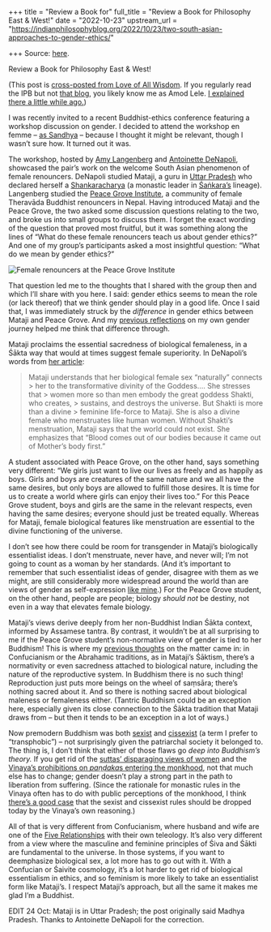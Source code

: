 +++
title = "Review a Book for"
full_title = "Review a Book for Philosophy East & West!"
date = "2022-10-23"
upstream_url = "https://indianphilosophyblog.org/2022/10/23/two-south-asian-approaches-to-gender-ethics/"

+++
Source: [here](https://indianphilosophyblog.org/2022/10/23/two-south-asian-approaches-to-gender-ethics/).

Review a Book for Philosophy East & West!

(This post is [cross-posted from Love of All Wisdom](https://loveofallwisdom.com/blog/2022/10/two-south-asian-approaches-to-gender-ethics). If you regularly read the IPB but not [that blog](http://loveofallwisdom.com/), you likely know me as Amod Lele. [I explained there a little while ago.](https://loveofallwisdom.com/blog/2021/08/in-which-i-come-out/))

I was recently invited to a recent Buddhist-ethics conference featuring a workshop discussion on gender. I decided to attend the workshop en femme – [as Sandhya](https://loveofallwisdom.com/blog/2021/08/in-which-i-come-out/) – because I thought it might be relevant, though I wasn’t sure how. It turned out it was.

The workshop, hosted by [Amy Langenberg](https://www.eckerd.edu/religious-studies/faculty/langenberg/) and [Antoinette DeNapoli](https://addran.tcu.edu/view/antoinette-denapoli), showcased the pair’s work on the welcome South Asian phenomenon of female renouncers. DeNapoli studied Mataji, a guru in [Uttar Pradesh](https://en.wikipedia.org/wiki/Uttar_Pradesh) who declared herself a [Shankaracharya](https://en.wikipedia.org/wiki/Shankaracharya) (a monastic leader in [Śaṅkara’s](https://plato.stanford.edu/entries/shankara/) lineage). Langenberg studied the [Peace Grove Institute](http://servelumbini.org/peace-grove-nunnery/), a community of female Theravāda Buddhist renouncers in Nepal. Having introduced Mataji and the Peace Grove, the two asked some discussion questions relating to the two, and broke us into small groups to discuss them. I forget the exact wording of the question that proved most fruitful, but it was something along the lines of “What do these female renouncers teach us about gender ethics?” And one of my group’s participants asked a most insightful question: “What do we mean by gender ethics?”

![Female renouncers at the Peace Grove Institute](https://loveofallwisdom.com/wp-content/uploads/2022/10/peace-grove-1024x472.jpg)

That question led me to the thoughts that I shared with the group then and which I’ll share with you here. I said: gender ethics seems to mean the role (or lack thereof) that we think gender should play in a good life. Once I said that, I was immediately struck by the *difference* in gender ethics between Mataji and Peace Grove. And my [previous reflections](https://loveofallwisdom.com/blog/2021/09/on-traditional-wisdom-and-qualitative-individualism/) on my own gender journey helped me think that difference through.

Mataji proclaims the essential sacredness of biological femaleness, in a Śākta way that would at times suggest female superiority. In DeNapoli’s words from [her article](https://ixtheo.de/Record/1741959055):

> Mataji understands that her biological female sex “naturally” connects > her to the transformative divinity of the Goddess…. She stresses that > women more so than men embody the great goddess Shakti, who creates, > sustains, and destroys the universe. But Shakti is more than a divine > feminine life-force to Mataji. She is also a divine female who menstruates like human women. Without Shakti’s menstruation, Mataji says that the world could not exist. She emphasizes that “Blood comes out of our bodies because it came out of Mother’s body first.”

A student associated with Peace Grove, on the other hand, says something very different: “We girls just want to live our lives as freely and as happily as boys. Girls and boys are creatures of the same nature and we all have the same desires, but only boys are allowed to fulfill those desires. It is time for us to create a world where girls can enjoy their lives too.” For this Peace Grove student, boys and girls are the same in the relevant respects, even having the same desires; everyone should just be treated equally. Whereas for Mataji, female biological features like menstruation are essential to the divine functioning of the universe.

I don’t see how there could be room for transgender in Mataji’s biologically essentialist ideas. I don’t menstruate, never have, and never will; I’m not going to count as a woman by her standards. (And it’s important to remember that such essentialist ideas of gender, disagree with them as we might, are still considerably more widespread around the world than are views of gender as self-expression [like mine](https://loveofallwisdom.com/blog/2021/08/in-which-i-come-out/).) For the Peace Grove student, on the other hand, people are people; biology *should not* be destiny, not even in a way that elevates female biology.

Mataji’s views derive deeply from her non-Buddhist Indian Śākta context, informed by Assamese tantra. By contrast, it wouldn’t be at all surprising to me if the Peace Grove student’s non-normative view of gender is tied to her Buddhism! This is where my [previous thoughts](https://loveofallwisdom.com/blog/2021/09/on-traditional-wisdom-and-qualitative-individualism/) on the matter came in: in Confucianism or the Abrahamic traditions, as in Mataji’s Śāktism, there’s a normativity or even sacredness attached to biological nature, including the nature of the reproductive system. In Buddhism there is no such thing! Reproduction just puts more beings on the wheel of saṃsāra; there’s nothing sacred about it. And so there is nothing sacred about biological maleness or femaleness either. (Tantric Buddhism could be an exception here, especially given its close connection to the Śākta tradition that Mataji draws from – but then it tends to be an exception in a lot of ways.)

Now premodern Buddhism was both [sexist](https://loveofallwisdom.com/blog/2022/05/eliminating-and-interpreting-as-buddhists/) and [cissexist](https://loveofallwisdom.com/blog/2014/09/trans-inclusiveness-as-an-innovation-to-buddhism/) (a term I prefer to “transphobic”) – not surprisingly given the patriarchal society it belonged to. The thing is, I don’t think that either of those flaws go *deep into Buddhism’s theory.* If you get rid of the [suttas’ disparaging views of women](https://loveofallwisdom.com/blog/2022/05/eliminating-and-interpreting-as-buddhists/) and the [Vinaya’s prohibitions on *paṇḍaka*s entering the monkhood](https://loveofallwisdom.com/blog/2014/09/trans-inclusiveness-as-an-innovation-to-buddhism/), not that much else has to change; gender doesn’t play a strong part in the path to liberation from suffering. (Since the rationale for monastic rules in the Vinaya often has to do with public perceptions of the monkhood, I think [there’s a good case](https://loveofallwisdom.com/blog/2021/09/on-traditional-wisdom-and-qualitative-individualism/) that the sexist and cissexist rules should be dropped today by the Vinaya’s own reasoning.)

All of that is very different from Confucianism, where husband and wife are one of the [Five Relationships](https://en.wikipedia.org/wiki/Confucianism#Relationships) with their own teleology. It’s also very different from a view where the masculine and feminine principles of Śiva and Śākti are fundamental to the universe. In those systems, if you want to deemphasize biological sex, a lot more has to go out with it. With a Confucian or Śaivite cosmology, it’s a lot harder to get rid of biological essentialism in ethics, and so feminism is more likely to take an essentialist form like Mataji’s. I respect Mataji’s approach, but all the same it makes me glad I’m a Buddhist.

EDIT 24 Oct: Mataji is in Uttar Pradesh; the post originally said Madhya Pradesh. Thanks to Antoinette DeNapoli for the correction.
